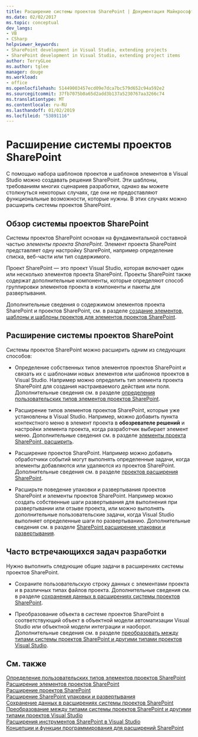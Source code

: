 ```yaml
---
title: Расширение системы проектов SharePoint | Документация Майкрософт
ms.date: 02/02/2017
ms.topic: conceptual
dev_langs:
- VB
- CSharp
helpviewer_keywords:
- SharePoint development in Visual Studio, extending projects
- SharePoint development in Visual Studio, extending project items
author: TerryGLee
ms.author: tglee
manager: douge
ms.workload:
- office
ms.openlocfilehash: 51449003457ecd09e7dca7bc579d652c94a592e2
ms.sourcegitcommit: 37fb7075b0a65d2add3b137a5230767aa3266c74
ms.translationtype: MT
ms.contentlocale: ru-RU
ms.lasthandoff: 01/02/2019
ms.locfileid: "53891116"
---
```

# <a name="extend-the-sharepoint-project-system"></a>Расширение системы проектов SharePoint
  С помощью набора шаблонов проектов и шаблонов элементов в Visual Studio можно создавать решения SharePoint. Эти шаблоны, требованиям многих сценариев разработки, однако вы можете столкнуться некоторых случаях, где они не предоставляют функциональные возможности, которые нужны. В этих случаях можно расширить системы проектов SharePoint.  
  
## <a name="overview-of-the-sharepoint-project-system"></a>Обзор системы проектов SharePoint
 Системы проектов SharePoint основан на фундаментальной составной частью *элементы проекта SharePoint*. Элемент проекта SharePoint представляет одну настройку SharePoint, например определение списка, веб-части или тип содержимого.  
  
 Проект SharePoint — это проект Visual Studio, которая включает один или несколько элементов проекта SharePoint. Проекты SharePoint также содержат дополнительные компоненты, которые определяют способ группировки элементов проекта в компоненты и пакеты для развертывания.  
  
 Дополнительные сведения о содержимом элементов проекта SharePoint и проектов SharePoint, см. в разделе [создание элементов, шаблоны и шаблоны проектов для элементов проектов SharePoint](../sharepoint/creating-item-templates-and-project-templates-for-sharepoint-project-items.md).  
  
## <a name="how-to-extend-the-sharepoint-project-system"></a>Расширение системы проектов SharePoint
 Системы проектов SharePoint можно расширить одним из следующих способов:  
  
-   Определение собственных типов элементов проектов SharePoint и связать их с шаблонами новых элементов или шаблонов проектов в Visual Studio. Например можно определить тип элемента проекта SharePoint для создания настраиваемого действия или поля. Дополнительные сведения см. в разделе [определения пользовательских типов элементов проектов SharePoint](../sharepoint/defining-custom-sharepoint-project-item-types.md).  
  
-   Расширение типов элементов проектов SharePoint, которые уже установлены в Visual Studio. Например, можно добавить пункта контекстного меню в элемент проекта в **обозревателе решений** и настройки элемента проекта, когда разработчик выбирает элемент меню. Дополнительные сведения см. в разделе [элементы проекта SharePoint, расширить](../sharepoint/extending-sharepoint-project-items.md).  
  
-   Расширение проектов SharePoint. Например можно добавить обработчики событий могут выполнять определенные задачи, когда элементы добавляются или удаляются из проектов SharePoint. Дополнительные сведения см. в разделе [проектов расширения SharePoint](../sharepoint/extending-sharepoint-projects.md).  
  
-   Расширьте поведение упаковки и развертывания проектов SharePoint и элементы проектов SharePoint. Например можно создать собственные шаги развертывания для выполнения при развертывании или отзыве проекта, или можно выполнять дополнительные пользовательские задачи, когда Visual Studio выполняет определенные шаги по развертыванию. Дополнительные сведения см. в разделе [SharePoint расширение упаковки и развертывания](../sharepoint/extending-sharepoint-packaging-and-deployment.md).  
  
## <a name="common-development-tasks"></a>Часто встречающихся задач разработки
 Нужно выполнить следующие общие задачи в расширениях системы проектов SharePoint.  
  
-   Сохраните пользовательскую строку данных с элементами проекта и в различных типах файлов проекта. Дополнительные сведения см. в разделе [сохранения данных в расширениях системы проектов SharePoint](../sharepoint/saving-data-in-extensions-of-the-sharepoint-project-system.md).  
  
-   Преобразование объекта в системе проектов SharePoint в соответствующий объект в объектной модели автоматизации Visual Studio или объектной модели интеграции и наоборот. Дополнительные сведения см. в разделе [преобразовать между типами системы проектов SharePoint и другими типами проектов Visual Studio](../sharepoint/converting-between-sharepoint-project-system-types-and-other-visual-studio-project-types.md).  
  
## <a name="see-also"></a>См. также
 [Определение пользовательских типов элементов проектов SharePoint](../sharepoint/defining-custom-sharepoint-project-item-types.md)   
 [Расширение элементов проектов SharePoint](../sharepoint/extending-sharepoint-project-items.md)   
 [Расширение проектов SharePoint](../sharepoint/extending-sharepoint-projects.md)   
 [Расширение SharePoint упаковки и развертывания](../sharepoint/extending-sharepoint-packaging-and-deployment.md)   
 [Сохранение данных в расширениях системы проектов SharePoint](../sharepoint/saving-data-in-extensions-of-the-sharepoint-project-system.md)   
 [Преобразование между типами системы проектов SharePoint и другими типами проектов Visual Studio](../sharepoint/converting-between-sharepoint-project-system-types-and-other-visual-studio-project-types.md)   
 [Расширения инструментов SharePoint в Visual Studio](../sharepoint/extending-the-sharepoint-tools-in-visual-studio.md)   
 [Концепции и функции программирования для расширений SharePoint](../sharepoint/programming-concepts-and-features-for-sharepoint-tools-extensions.md)  
